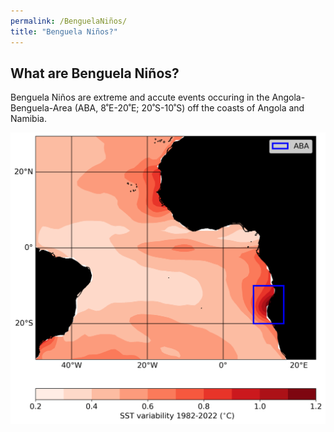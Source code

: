 ```yaml
---
permalink: /BenguelaNiños/
title: "Benguela Niños?"
---
```



## What are Benguela Niños? 

Benguela Niños are extreme and accute events occuring in the Angola-Benguela-Area (ABA, 8˚E-20˚E; 20˚S-10˚S) off the coasts of Angola and Namibia. 

![Editing a markdown file for a talk](figure_aba.png)
